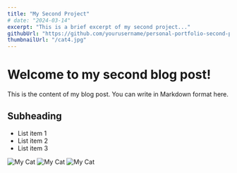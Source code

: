 ```yaml
---
title: "My Second Project"
# date: "2024-03-14"
excerpt: "This is a brief excerpt of my second project..."
githubUrl: "https://github.com/yourusername/personal-portfolio-second-project"
thumbnailUrl: "/cat4.jpg"
---
```


# Welcome to my second blog post!

This is the content of my blog post. You can write in Markdown format here.

## Subheading

- List item 1
- List item 2
- List item 3

![My Cat](/cat3.jpeg)
![My Cat](/cat4.jpg)
![My Cat](/cat5.jpg)